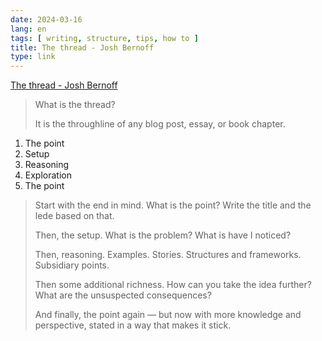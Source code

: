 ```yaml
---
date: 2024-03-16
lang: en
tags: [ writing, structure, tips, how to ]
title: The thread - Josh Bernoff
type: link
---
```


[The thread - Josh Bernoff](https://bernoff.com/blog/the-thread)

> What is the thread?
>
> It is the throughline of any blog post, essay, or book chapter.

1. The point
2. Setup
3. Reasoning
4. Exploration
5. The point

> Start with the end in mind. What is the point? Write the title and the lede based on that.
>
> Then, the setup. What is the problem? What is have I noticed?
>
> Then, reasoning. Examples. Stories. Structures and frameworks. Subsidiary points.
>
> Then some additional richness. How can you take the idea further? What are the unsuspected consequences?
>
> And finally, the point again — but now with more knowledge and perspective, stated in a way that makes it stick.
